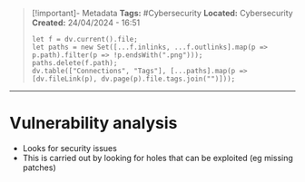 > [!important]- Metadata
> **Tags:** #Cybersecurity 
> **Located:** Cybersecurity
> **Created:** 24/04/2024 - 16:51
> ```dataviewjs
> let f = dv.current().file;
> let paths = new Set([...f.inlinks, ...f.outlinks].map(p => p.path).filter(p => !p.endsWith(".png")));
> paths.delete(f.path);
> dv.table(["Connections", "Tags"], [...paths].map(p => [dv.fileLink(p), dv.page(p).file.tags.join("")]));
> ```

___
# Vulnerability analysis
- Looks for security issues 
- This is carried out by looking for holes that can be exploited (eg missing patches)